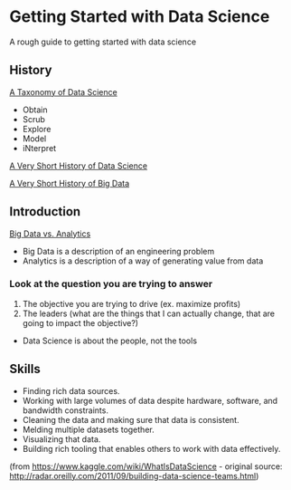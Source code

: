 Getting Started with Data Science
=================================

A rough guide to getting started with data science

History
-------

[A Taxonomy of Data Science](http://www.dataists.com/2010/09/a-taxonomy-of-data-science/)

- Obtain
- Scrub
- Explore
- Model
- iNterpret

[A Very Short History of Data Science](http://whatsthebigdata.com/2012/04/26/a-very-short-history-of-data-science/)

[A Very Short History of Big Data](http://whatsthebigdata.com/2012/06/06/a-very-short-history-of-big-data/)


Introduction
----------------------------

[Big Data vs. Analytics](http://www.youtube.com/watch?v=yPGzOw_KcBk)

- Big Data is a description of an engineering problem
- Analytics is a description of a way of generating value from data

### Look at the question you are trying to answer
1. The objective you are trying to drive (ex. maximize profits)
2. The leaders (what are the things that I can actually change, that are going to impact the objective?)

- Data Science is about the people, not the tools

Skills
-----------

- Finding rich data sources.
- Working with large volumes of data despite hardware, software, and bandwidth constraints.
- Cleaning the data and making sure that data is consistent.
- Melding multiple datasets together.
- Visualizing that data.
- Building rich tooling that enables others to work with data effectively.

(from https://www.kaggle.com/wiki/WhatIsDataScience - original source: http://radar.oreilly.com/2011/09/building-data-science-teams.html)